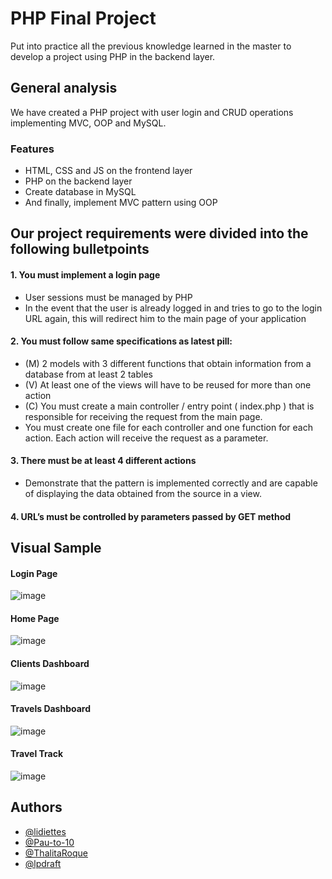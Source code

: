 # PHP Final Project

Put into practice all the previous knowledge learned in the master to develop a project using PHP in the backend layer.

## General analysis

We have created a PHP project with user login and CRUD operations implementing MVC, OOP and MySQL.


### Features

- HTML, CSS and JS on the frontend layer
- PHP on the backend layer
- Create database in MySQL
- And finally, implement MVC pattern using OOP

## Our project requirements were divided into the following bulletpoints
#### 1. You must implement a login page
- User sessions must be managed by PHP
- In the event that the user is already logged in and tries to go to the login URL again, this will redirect him to the main page of your application

#### 2. You must follow same specifications as latest pill:
- (M) 2 models with 3 different functions that obtain information from a database from at least 2 tables
- (V) At least one of the views will have to be reused for more than one action
- (C) You must create a main controller / entry point ( index.php ) that is responsible for receiving the request from the main page.
- You must create one file for each controller and one function for each action. Each action will receive the request as a parameter.

#### 3. There must be at least 4 different actions
-  Demonstrate that the pattern is implemented correctly and are capable of displaying the data obtained from the source in a view.

#### 4. URL’s must be controlled by parameters passed by GET method

## Visual Sample
#### Login Page
![image](https://user-images.githubusercontent.com/90386446/196463942-857c9768-5507-4cf4-975f-81a3f1d16d83.png)

#### Home Page
![image](https://user-images.githubusercontent.com/90386446/196464610-72b92d3c-46d2-4f01-b946-cf1547e736b4.png)

#### Clients Dashboard
![image](https://user-images.githubusercontent.com/90386446/196465101-7e19285b-e5bb-4d50-bd7c-59870e4ca30d.png)

#### Travels Dashboard
![image](https://user-images.githubusercontent.com/90386446/196465327-9ca25e7b-d63d-44a0-b065-16cced218ff2.png)

#### Travel Track
![image](https://user-images.githubusercontent.com/90386446/196465601-214545c8-5346-4189-8d71-28148c182fa8.png)


## Authors
- [@lidiettes](https://github.com/lidiettes)
- [@Pau-to-10](https://github.com/Pau-to-10)
- [@ThalitaRoque](https://github.com/ThalitaRoque)
- [@lpdraft](https://github.com/lpdraft)
